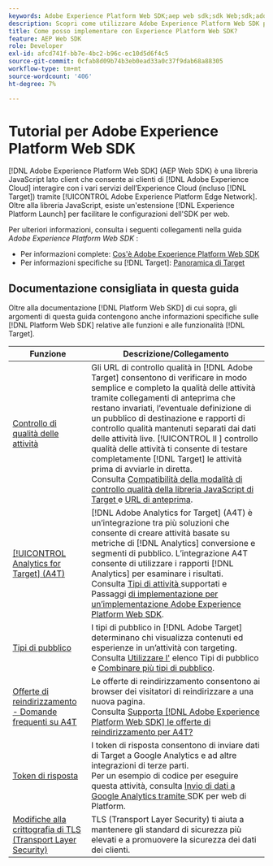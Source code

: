 ```yaml
---
keywords: Adobe Experience Platform Web SDK;aep web sdk;sdk Web;sdk;adobe experience cloud;piattaforma Edge network;adobe experience platform edge network;rete Edge;rete Edge;rete Edge aep edge
description: Scopri come utilizzare Adobe Experience Platform Web SDK per interagire con i vari servizi di Adobe Experience Cloud tramite AEP Edge Network.
title: Come posso implementare con Experience Platform Web SDK?
feature: AEP Web SDK
role: Developer
exl-id: afcd741f-bb7e-4bc2-b96c-ec10d5d6f4c5
source-git-commit: 0cfab8d09b74b3eb0ead33a0c37f9dab68a88305
workflow-type: tm+mt
source-wordcount: '406'
ht-degree: 7%

---
```


# Tutorial per Adobe Experience Platform Web SDK

[!DNL Adobe Experience Platform Web SDK] (AEP Web SDK) è una libreria JavaScript lato client che consente ai clienti di  [!DNL Adobe Experience Cloud] interagire con i vari servizi dell’Experience Cloud (incluso  [!DNL Target]) tramite  [!UICONTROL Adobe Experience Platform Edge Network]. Oltre alla libreria JavaScript, esiste un&#39;estensione [!DNL Experience Platform Launch] per facilitare le configurazioni dell&#39;SDK per web.

Per ulteriori informazioni, consulta i seguenti collegamenti nella guida *Adobe Experience Platform Web SDK* :

* Per informazioni complete: [Cos&#39;è Adobe Experience Platform Web SDK](https://experienceleague.adobe.com/docs/experience-platform/edge/home.html)
* Per informazioni specifiche su [!DNL Target]: [Panoramica di Target](https://experienceleague.adobe.com/docs/experience-platform/edge/personalization/adobe-target/target-overview.html)

## Documentazione consigliata in questa guida

Oltre alla documentazione [!DNL Platform Web SKD] di cui sopra, gli argomenti di questa guida contengono anche informazioni specifiche sulle [!DNL Platform Web SDK] relative alle funzioni e alle funzionalità [!DNL Target].

| Funzione | Descrizione/Collegamento |
| --- | --- |
| [Controllo di qualità delle attività](/help/c-activities/c-activity-qa/activity-qa.md) | Gli URL di controllo qualità in [!DNL Adobe Target] consentono di verificare in modo semplice e completo la qualità delle attività tramite collegamenti di anteprima che restano invariati, l’eventuale definizione di un pubblico di destinazione e rapporti di controllo qualità mantenuti separati dai dati delle attività live. [!UICONTROL Il ] controllo qualità delle attività ti consente di testare completamente  [!DNL Target] le attività prima di avviarle in diretta.<br>Consulta  [Compatibilità della modalità di controllo qualità della libreria JavaScript di Target ](/help/c-activities/c-activity-qa/activity-qa.md#compatibility) e  [URL di anteprima](/help/c-activities/c-activity-qa/activity-qa.md#preview). |
| [[!UICONTROL Analytics for Target] (A4T)](/help/c-integrating-target-with-mac/a4t/a4t.md) | [!DNL Adobe Analytics for Target] (A4T) è un’integrazione tra più soluzioni che consente di creare attività basate su metriche di  [!DNL Analytics] conversione e segmenti di pubblico. L’integrazione A4T consente di utilizzare i rapporti [!DNL Analytics] per esaminare i risultati.<br>Consulta  [Tipi di attività ](/help/c-integrating-target-with-mac/a4t/a4t.md#section_F487896214BF4803AF78C552EF1669AA) supportati e Passaggi  [di implementazione per un’implementazione Adobe Experience Platform Web SDK](/help/c-integrating-target-with-mac/a4t/a4timplementation.md#platform). |
| [Tipi di pubblico](/help/c-target/target.md) | I tipi di pubblico in [!DNL Adobe Target] determinano chi visualizza contenuti ed esperienze in un’attività con targeting.<br>Consulta  [Utilizzare l&#39;](/help/c-target/c-audiences/audiences.md#use-list) elenco Tipi di pubblico e  [Combinare più tipi di pubblico](/help/c-target/combining-multiple-audiences.md). |
| [Offerte di reindirizzamento - Domande frequenti su A4T](/help/c-integrating-target-with-mac/a4t/r-a4t-faq/a4t-faq-redirect-offers.md) | Le offerte di reindirizzamento consentono ai browser dei visitatori di reindirizzare a una nuova pagina.<br>Consulta  [Supporta  [!DNL Adobe Experience Platform Web SDK] le offerte di reindirizzamento per A4T?](/help/c-integrating-target-with-mac/a4t/r-a4t-faq/a4t-faq-redirect-offers.md#platform) |
| [Token di risposta](/help/administrating-target/response-tokens.md) | I token di risposta consentono di inviare dati di Target a Google Analytics e ad altre integrazioni di terze parti.<br>Per un esempio di codice per eseguire questa attività, consulta  [Invio di dati a Google Analytics tramite ](/help/administrating-target/response-tokens.md#platform-web-sdk) SDK per web di Platform. |
| [Modifiche alla crittografia di TLS (Transport Layer Security)](/help/c-implementing-target/c-considerations-before-you-implement-target/tls-transport-layer-security-encryption.md) | TLS (Transport Layer Security) ti aiuta a mantenere gli standard di sicurezza più elevati e a promuovere la sicurezza dei dati dei clienti. |
